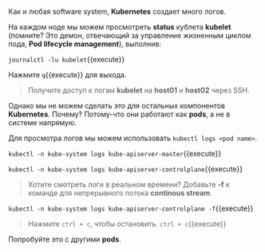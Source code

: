 Как и любая software system, **Kubernetes** создает много логов.

На каждом ноде мы можем просмотреть **status** кублета **kubelet** (помните? Это демон, отвечающий за управление жизненным циклом пода, **Pod lifecycle management**), выполнив:

`journalctl -lu kubelet`{{execute}}

Нажмите `q`{{execute}} для выхода.

> Получите доступ к логам **kubelet** на **host01** и **host02** через SSH.

Однако мы не можем сделать это для остальных компонентов **Kubernetes**. Почему? Потому-что они работают как **pods**, а не в системе напрямую.

Для просмотра логов мы можем использовать `kubectl logs <pod name>`. 

`kubectl -n kube-system logs kube-apiserver-master`{{execute}}

`kubectl -n kube-system logs kube-apiserver-controlplane`{{execute}}

> Хотите смотреть логи в реальном времени? 
> Добавьте **-f** к команде для непрерывного потока **continous stream**.

`kubectl -n kube-system logs kube-apiserver-controlplane -f`{{execute}}

> Нажмите `ctrl + c`, чтобы остановить.  `ctrl + c`{{execute}}

Попробуйте это с другими **pods**.
